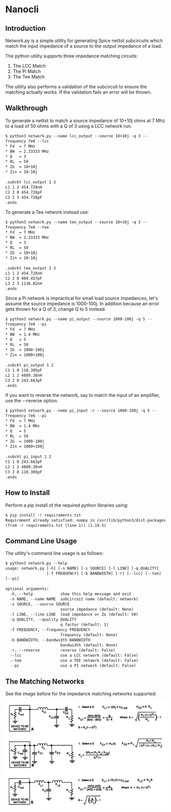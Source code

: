 # Nanocli

## Introduction

Network.py is a simple utility for 
generating Spice netlist subcircuits 
which match the input impedance of
a source to the output impedance of 
a load.

The python utility supports 
three impedance matching circuits:

1. The LCC Match
2. The Pi Match
3. The Tee Match

The utility also performs a validation
of the subcircuit to ensure
the matching actually works.  If the validation
fails an error will be thrown.

## Walkthrough

To generate a netlist to match a source impedance of 
10+10j ohms at 7 Mhz to a load of 50 ohms with a Q of 3 using a LCC network run:


```
$ python3 network.py --name lcc_output --source 10+10j -q 3 --frequency 7e6 --lcc
* Fd  = 7 MHz
* BW  = 2.33333 MHz
* Q   = 3
* RL  = 50
* ZG  = 10+10j
* Zin = 10-10j

.subckt lcc_output 1 3
L1 1 2 454.728nH
C2 2 0 454.728pF
C3 2 3 454.728pF
.ends
```


To generate a Tee network instead use:


```
$ python3 network.py --name tee_output --source 10+10j -q 3 --frequency 7e6 --tee
* Fd  = 7 MHz
* BW  = 2.33333 MHz
* Q   = 3
* RL  = 50
* ZG  = 10+10j
* Zin = 10-10j

.subckt tee_output 1 3
L1 1 2 454.728nH
C2 2 0 909.457pF
L3 2 3 1136.82nH
.ends
```


Since a Pi network is impractical for small load source impedances, let's
assume the source impedance is 1000-100j.
In addition because an error gets thrown for a Q of 3, change Q to 5 instead.


```
$ python3 network.py --name pi_output --source 1000-100j -q 5 --frequency 7e6 --pi
* Fd  = 7 MHz
* BW  = 1.4 MHz
* Q   = 5
* RL  = 50
* ZG  = 1000-100j
* Zin = 1000+100j

.subckt pi_output 1 2
C1 1 0 110.305pF
L2 1 2 4889.38nH
C3 2 0 243.663pF
.ends
```


If you want to reverse the network, say to match the input of an amplifier, use the
--reverse option.


```
$ python3 network.py --name pi_input -r --source 1000-100j -q 5 --frequency 7e6 --pi
* Fd  = 7 MHz
* BW  = 1.4 MHz
* Q   = 5
* RL  = 50
* ZG  = 1000-100j
* Zin = 1000+100j

.subckt pi_input 1 2
C1 1 0 243.663pF
L2 1 2 4889.38nH
C3 2 0 110.305pF
.ends
```


## How to Install

Perform a pip install of the required python libraries using:


```
$ pip install -r requirements.txt
Requirement already satisfied: numpy in /usr/lib/python3/dist-packages (from -r requirements.txt (line 1)) (1.19.5)
```


## Command Line Usage

The utility's command line usage is as follows:


```
$ python3 network.py --help
usage: network.py [-h] [-n NAME] [-s SOURCE] [-l LINE] [-q QUALITY]
                  [-f FREQUENCY] [-b BANDWIDTH] [-r] [--lcc] [--tee] [--pi]

optional arguments:
  -h, --help            show this help message and exit
  -n NAME, --name NAME  subcircuit name (default: network)
  -s SOURCE, --source SOURCE
                        source impedance (default: None)
  -l LINE, --line LINE  load impedance or Zo (default: 50)
  -q QUALITY, --quality QUALITY
                        q factor (default: 1)
  -f FREQUENCY, --frequency FREQUENCY
                        frequency (default: None)
  -b BANDWIDTH, --bandwidth BANDWIDTH
                        bandwidth (default: None)
  -r, --reverse         reverse (default: False)
  --lcc                 use a LCC network (default: False)
  --tee                 use a TEE network (default: False)
  --pi                  use a PI network (default: False)
```


## The Matching Networks

See the image before for the impedance matching
networks supported:

![](networks.png)


